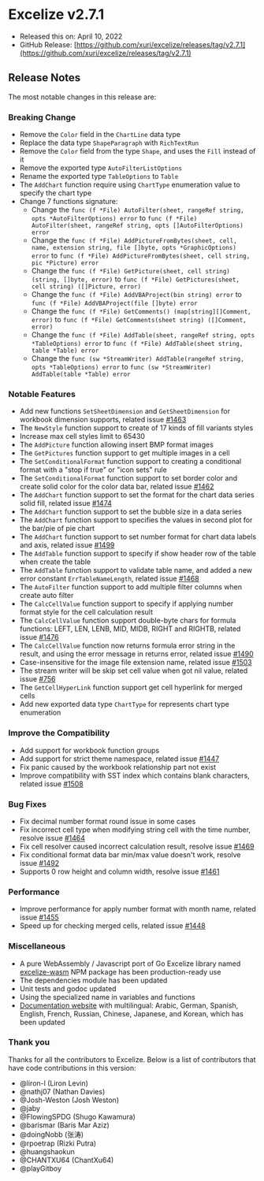 # Excelize v2.7.1

* Released this on: April 10, 2022
* GitHub Release: [https://github.com/xuri/excelize/releases/tag/v2.7.1](https://github.com/xuri/excelize/releases/tag/v2.7.1)

## Release Notes

The most notable changes in this release are:

### Breaking Change

* Remove the `Color` field in the `ChartLine` data type
* Replace the data type `ShapeParagraph` with `RichTextRun`
* Remove the `Color` field from the type `Shape`, and uses the `Fill` instead of it
* Remove the exported type `AutoFilterListOptions`
* Rename the exported type `TableOptions` to `Table`
* The `AddChart` function require using `ChartType` enumeration value to specify the chart type
* Change 7 functions signature:
  * Change the `func (f *File) AutoFilter(sheet, rangeRef string, opts *AutoFilterOptions) error` to `func (f *File) AutoFilter(sheet, rangeRef string, opts []AutoFilterOptions) error`
  * Change the `func (f *File) AddPictureFromBytes(sheet, cell, name, extension string, file []byte, opts *GraphicOptions) error` to `func (f *File) AddPictureFromBytes(sheet, cell string, pic *Picture) error`
  * Change the `func (f *File) GetPicture(sheet, cell string) (string, []byte, error)` to `func (f *File) GetPictures(sheet, cell string) ([]Picture, error)`
  * Change the `func (f *File) AddVBAProject(bin string) error` to `func (f *File) AddVBAProject(file []byte) error`
  * Change the `func (f *File) GetComments() (map[string][]Comment, error)` to `func (f *File) GetComments(sheet string) ([]Comment, error)`
  * Change the `func (f *File) AddTable(sheet, rangeRef string, opts *TableOptions) error` to `func (f *File) AddTable(sheet string, table *Table) error`
  * Change the `func (sw *StreamWriter) AddTable(rangeRef string, opts *TableOptions) error` to `func (sw *StreamWriter) AddTable(table *Table) error`

### Notable Features

* Add new functions `SetSheetDimension` and `GetSheetDimension` for workbook dimension supports, related issue [#1463](https://github.com/xuri/excelize/issues/1463)
* The `NewStyle` function support to create of 17 kinds of fill variants styles
* Increase max cell styles limit to 65430
* The `AddPicture` function allowing insert BMP format images
* The `GetPictures` function support to get multiple images in a cell
* The `SetConditionalFormat` function support to creating a conditional format with a "stop if true" or "icon sets" rule
* The `SetConditionalFormat` function support to set border color and create solid color for the color data bar, related issue [#1462](https://github.com/xuri/excelize/issues/1462)
* The `AddChart` function support to set the format for the chart data series solid fill, related issue [#1474](https://github.com/xuri/excelize/issues/1474)
* The `AddChart` function support to set the bubble size in a data series
* The `AddChart` function support to specifies the values in second plot for the bar/pie of pie chart
* The `AddChart` function support to set number format for chart data labels and axis, related issue [#1499](https://github.com/xuri/excelize/issues/1499)
* The `AddTable` function support to specify if show header row of the table when create the table
* The `AddTable` function support to validate table name, and added a new error constant `ErrTableNameLength`, related issue [#1468](https://github.com/xuri/excelize/issues/1468)
* The `AutoFilter` function support to add multiple filter columns when create auto filter
* The `CalcCellValue` function support to specify if applying number format style for the cell calculation result
* The `CalcCellValue` function support double-byte chars for formula functions: LEFT, LEN, LENB, MID, MIDB, RIGHT and RIGHTB, related issue [#1476](https://github.com/xuri/excelize/issues/1476)
* The `CalcCellValue` function now returns formula error string in the result, and using the error message in returns error, related issue [#1490](https://github.com/xuri/excelize/issues/1490)
* Case-insensitive for the image file extension name, related issue [#1503](https://github.com/xuri/excelize/issues/1503)
* The stream writer will be skip set cell value when got nil value, related issue [#756](https://github.com/xuri/excelize/issues/756)
* The `GetCellHyperLink` function support get cell hyperlink for merged cells
* Add new exported data type `ChartType` for represents chart type enumeration

### Improve the Compatibility

* Add support for workbook function groups
* Add support for strict theme namespace, related issue [#1447](https://github.com/xuri/excelize/issues/1447)
* Fix panic caused by the workbook relationship part not exist
* Improve compatibility with SST index which contains blank characters, related issue [#1508](https://github.com/xuri/excelize/issues/1508)

### Bug Fixes

* Fix decimal number format round issue in some cases
* Fix incorrect cell type when modifying string cell with the time number, resolve issue [#1464](https://github.com/xuri/excelize/issues/1464)
* Fix cell resolver caused incorrect calculation result, resolve issue [#1469](https://github.com/xuri/excelize/issues/1469)
* Fix conditional format data bar min/max value doesn't work, resolve issue [#1492](https://github.com/xuri/excelize/issues/1492)
* Supports 0 row height and column width, resolve issue [#1461](https://github.com/xuri/excelize/issues/1461)

### Performance

* Improve performance for apply number format with month name, related issue [#1455](https://github.com/xuri/excelize/issues/1455)
* Speed up for checking merged cells, related issue [#1448](https://github.com/xuri/excelize/issues/1448)

### Miscellaneous

* A pure WebAssembly / Javascript port of Go Excelize library named [excelize-wasm](https://github.com/xuri/excelize-wasm) NPM package has been production-ready use
* The dependencies module has been updated
* Unit tests and godoc updated
* Using the specialized name in variables and functions
* [Documentation website](https://xuri.me/excelize) with multilingual: Arabic, German, Spanish, English, French, Russian, Chinese, Japanese, and Korean, which has been updated

### Thank you

Thanks for all the contributors to Excelize. Below is a list of contributors that have code contributions in this version:

* @liron-l (Liron Levin)
* @nathj07 (Nathan Davies)
* @Josh-Weston (Josh Weston)
* @jaby
* @FlowingSPDG (Shugo Kawamura)
* @barismar (Baris Mar Aziz)
* @doingNobb (张涛)
* @rpoetrap (Rizki Putra)
* @huangshaokun
* @CHANTXU64 (ChantXu64)
* @playGitboy

